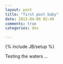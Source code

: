 ```yaml
---
layout: post
title: "first post baby"
date: 2013-04-06 02:49
comments: true
categories: dev

---
```


{% include JB/setup %}

Testing the waters ...
